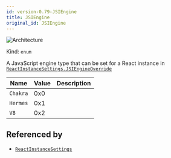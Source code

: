 ```yaml
---
id: version-0.79-JSIEngine
title: JSIEngine
original_id: JSIEngine
---
```


![Architecture](https://img.shields.io/badge/architecture-new_&_old-green)

Kind: `enum`

A JavaScript engine type that can be set for a React instance in [`ReactInstanceSettings.JSIEngineOverride`](ReactInstanceSettings#jsiengineoverride)

| Name |  Value | Description |
|--|--|--|
|`Chakra` | 0x0  |  |
|`Hermes` | 0x1  |  |
|`V8` | 0x2  |  |

## Referenced by
- [`ReactInstanceSettings`](ReactInstanceSettings)
